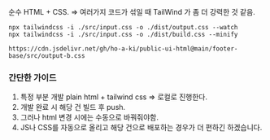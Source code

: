 
순수 HTML + CSS. => 여러가지 코드가 섞일 때 TailWind 가 좀 더 강력한 것 같음.

```
npx tailwindcss -i ./src/input.css -o ./dist/output.css --watch
npx tailwindcss -i ./src/input.css -o ./dist/build.css --minify
```

```
https://cdn.jsdelivr.net/gh/ho-a-ki/public-ui-html@main/footer-base/src/output-b.css
```

### 간단한 가이드

1. 특정 부분 개발 plain html + tailwind css => 로컬로 진행한다. 
2. 개발 완료 시 해당 건 빌드 후 push.
3. 그러나 html 변경 시에는 수동으로 바꿔줘야함.
4. JS나 CSS를 자동으로 올리고 해당 건으로 배포하는 경우가 더 편하긴 하겠습니다.

